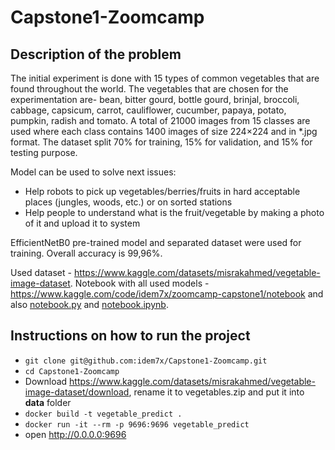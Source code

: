 # Capstone1-Zoomcamp

## Description of the problem

The initial experiment is done with 15 types of common vegetables that are found throughout the world. The vegetables that are chosen for the experimentation are- bean, bitter gourd, bottle gourd, brinjal, broccoli, cabbage, capsicum, carrot, cauliflower, cucumber, papaya, potato, pumpkin, radish and tomato. A total of 21000 images from 15 classes are used where each class contains 1400 images of size 224×224 and in *.jpg format. The dataset split 70% for training, 15% for validation, and 15% for testing purpose.

Model can be used to solve next issues: 
 - Help robots to pick up vegetables/berries/fruits in hard acceptable places (jungles, woods, etc.) or on sorted stations
 - Help people to understand what is the fruit/vegetable by making a photo of it and upload it to system

EfficientNetB0 pre-trained model and separated dataset were used for training. 
Overall accuracy is 99,96%. 

Used dataset - https://www.kaggle.com/datasets/misrakahmed/vegetable-image-dataset.
Notebook with all used models - https://www.kaggle.com/code/idem7x/zoomcamp-capstone1/notebook and also [notebook.py](notebook.py) and [notebook.ipynb](notebook.ipynb).

## Instructions on how to run the project

- `git clone git@github.com:idem7x/Capstone1-Zoomcamp.git`
- `cd Capstone1-Zoomcamp`
- Download https://www.kaggle.com/datasets/misrakahmed/vegetable-image-dataset/download, rename it to vegetables.zip and put it into **data** folder
- `docker build -t vegetable_predict .`
- `docker run -it --rm -p 9696:9696 vegetable_predict`
- open  http://0.0.0.0:9696

